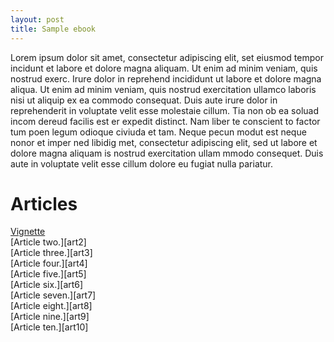 ```yaml
---
layout: post
title: Sample ebook
---
```



Lorem ipsum dolor sit amet, consectetur adipiscing elit, set eiusmod tempor incidunt et labore et dolore magna aliquam. Ut enim ad minim veniam, quis nostrud exerc. Irure dolor in reprehend incididunt ut labore et dolore magna aliqua. Ut enim ad minim veniam, quis nostrud exercitation ullamco laboris nisi ut aliquip ex ea commodo consequat. Duis aute irure dolor in reprehenderit in voluptate velit esse molestaie cillum. Tia non ob ea soluad incom dereud facilis est er expedit distinct. Nam liber te conscient to factor tum poen legum odioque civiuda et tam. Neque pecun modut est neque nonor et imper ned libidig met, consectetur adipiscing elit, sed ut labore et dolore magna aliquam is nostrud exercitation ullam mmodo consequet. Duis aute in voluptate velit esse cillum dolore eu fugiat nulla pariatur. 

# Articles #

[Vignette][vig]  
[Article two.][art2]  
[Article three.][art3]  
[Article four.][art4]  
[Article five.][art5]  
[Article six.][art6]  
[Article seven.][art7]  
[Article eight.][art8]  
[Article nine.][art9]  
[Article ten.][art10]  

[vig]: vignette.html



